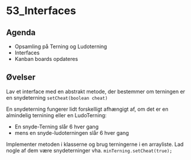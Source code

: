# 53_Interfaces

## Agenda
- Opsamling på Terning og Ludoterning
- Interfaces
- Kanban boards opdateres

## Øvelser
Lav et interface med en abstrakt metode, der bestemmer om terningen er en snydeterning `setCheat(boolean cheat)`

En snydeterning fungerer lidt forskelligt afhængigt af, om det er en almindelig ternining eller en LudoTerning:
* En snyde-Terning slår 6 hver gang
* mens en snyde-ludoterningen slår 6 hver gang

Implementer metoden i klasserne og brug terningerne i en arrayliste. Lad nogle af dem være snydeterninger vha. `minTerning.setCheat(true);`
